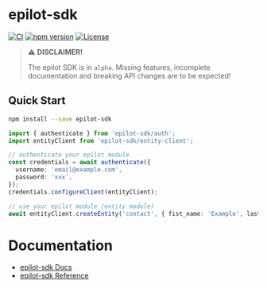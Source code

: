 # epilot-sdk

[![CI](https://github.com/epilot-dev/sdk-js/workflows/CI/badge.svg)](https://github.com/epilot-dev/sdk-js/actions?query=workflow%3ACI) [![npm version](https://img.shields.io/npm/v/epilot-sdk.svg)](https://www.npmjs.com/package/epilot-sdk) [![License](http://img.shields.io/:license-mit-blue.svg)](https://github.com/epilot-dev/sdk-js/blob/main/LICENSE)

>  ⚠️ **DISCLAIMER!**
>
> The epilot SDK is in `alpha`. Missing features, incomplete documentation and breaking API changes are to be expected!

## Quick Start

```sh
npm install --save epilot-sdk
```

```typescript
import { authenticate } from 'epilot-sdk/auth';
import entityClient from 'epilot-sdk/entity-client';

// authenticate your epilot module
const credentials = await authenticate({
  username: 'email@example.com',
  password: 'xxx',
});
credentials.configureClient(entityClient);

// use your epilot module (entity module)
await entityClient.createEntity('contact', { fist_name: 'Example', last_name: 'Contact' });
```

# Documentation

- [epilot-sdk Docs](https://docs.epilot.io/docs/architecture/sdk)
- [epilot-sdk Reference](https://docs.epilot.io/api)
